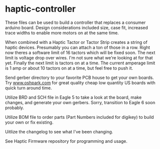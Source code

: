 haptic-controller
=================

These files can be used to build a controller that replaces a consumer arduino board. Design considerations included size, case fit, increased trace widths to enable more motors on at the same time.

When combined with a Haptic Tactor or Tactor Strip creates a string of haptic devices. Presumably you can attach a ton of those in a row. Right now theres a software limit of 16 tactors which will be fixed soon. The next limit is voltage drop over wires. I'm not sure what we're looking at for that yet. Finally the next limit is tactors on at a time. The current amperage limit is 1 amp or about 10 tactors on at a time, but feel free to push it.

Send gerber directory to your favorite PCB house to get your own boards. Try www.oshpark.com for great quality cheap low quantity US boards with quick turn around time.

Utilize BRD and SCH file in Eagle 5 to take a look at the board, make changes, and generate your own gerbers. Sorry, transition to Eagle 6 soon probably.

Utilize BOM file to order parts (Part Numbers included for digikey) to build your own or fix existing.

Uitlize the changelog to see what I've been changing.

See Haptic Firmware repository for programming and usage.
